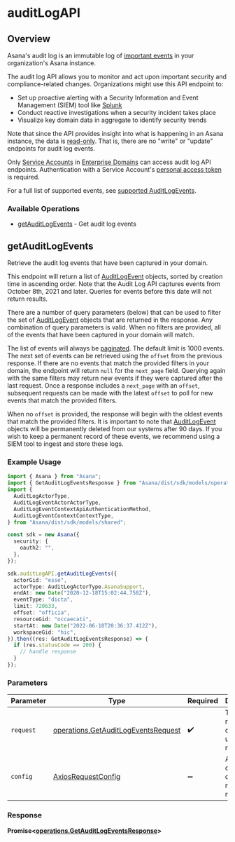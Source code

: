 # auditLogAPI

## Overview

Asana's audit log is an immutable log of [important events](/docs/supported-auditlogevents) in your organization's Asana instance.

The audit log API allows you to monitor and act upon important security and compliance-related changes. Organizations might use this API endpoint to:

* Set up proactive alerting with a Security Information and Event Management (SIEM) tool like [Splunk](https://asana.com/guide/help/api/splunk)
* Conduct reactive investigations when a security incident takes place
* Visualize key domain data in aggregate to identify security trends

Note that since the API provides insight into what is happening in an Asana instance, the data is [read-only](/docs/get-audit-log-events). That is, there are no "write" or "update" endpoints for audit log events.

Only [Service Accounts](https://asana.com/guide/help/premium/service-accounts) in [Enterprise Domains](https://asana.com/enterprise) can access audit log API endpoints. Authentication with a Service Account's [personal access token](/docs/personal-access-token) is required.

For a full list of supported events, see [supported AuditLogEvents](/docs/supported-auditlogevents).

### Available Operations

* [getAuditLogEvents](#getauditlogevents) - Get audit log events

## getAuditLogEvents

Retrieve the audit log events that have been captured in your domain.

This endpoint will return a list of [AuditLogEvent](/docs/audit-log-event) objects, sorted by creation time in ascending order. Note that the Audit Log API captures events from October 8th, 2021 and later. Queries for events before this date will not return results.

There are a number of query parameters (below) that can be used to filter the set of [AuditLogEvent](/docs/audit-log-event) objects that are returned in the response. Any combination of query parameters is valid. When no filters are provided, all of the events that have been captured in your domain will match.

The list of events will always be [paginated](/docs/pagination). The default limit is 1000 events. The next set of events can be retrieved using the `offset` from the previous response. If there are no events that match the provided filters in your domain, the endpoint will return `null` for the `next_page` field. Querying again with the same filters may return new events if they were captured after the last request. Once a response includes a `next_page` with an `offset`, subsequent requests can be made with the latest `offset` to poll for new events that match the provided filters.

When no `offset` is provided, the response will begin with the oldest events that match the provided filters. It is important to note that [AuditLogEvent](/docs/audit-log-event) objects will be permanently deleted from our systems after 90 days. If you wish to keep a permanent record of these events, we recommend using a SIEM tool to ingest and store these logs.

### Example Usage

```typescript
import { Asana } from "Asana";
import { GetAuditLogEventsResponse } from "Asana/dist/sdk/models/operations";
import {
  AuditLogActorType,
  AuditLogEventActorActorType,
  AuditLogEventContextApiAuthenticationMethod,
  AuditLogEventContextContextType,
} from "Asana/dist/sdk/models/shared";

const sdk = new Asana({
  security: {
    oauth2: "",
  },
});

sdk.auditLogAPI.getAuditLogEvents({
  actorGid: "esse",
  actorType: AuditLogActorType.AsanaSupport,
  endAt: new Date("2020-12-18T15:02:44.758Z"),
  eventType: "dicta",
  limit: 720633,
  offset: "officia",
  resourceGid: "occaecati",
  startAt: new Date("2022-06-18T20:36:37.412Z"),
  workspaceGid: "hic",
}).then((res: GetAuditLogEventsResponse) => {
  if (res.statusCode == 200) {
    // handle response
  }
});
```

### Parameters

| Parameter                                                                                  | Type                                                                                       | Required                                                                                   | Description                                                                                |
| ------------------------------------------------------------------------------------------ | ------------------------------------------------------------------------------------------ | ------------------------------------------------------------------------------------------ | ------------------------------------------------------------------------------------------ |
| `request`                                                                                  | [operations.GetAuditLogEventsRequest](../../models/operations/getauditlogeventsrequest.md) | :heavy_check_mark:                                                                         | The request object to use for the request.                                                 |
| `config`                                                                                   | [AxiosRequestConfig](https://axios-http.com/docs/req_config)                               | :heavy_minus_sign:                                                                         | Available config options for making requests.                                              |


### Response

**Promise<[operations.GetAuditLogEventsResponse](../../models/operations/getauditlogeventsresponse.md)>**

